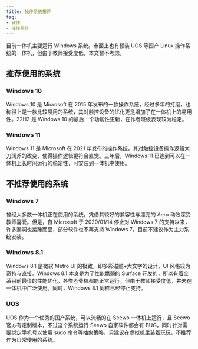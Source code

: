 ```yaml
---
title: 操作系统推荐
tag:
- 软件
- 操作系统
---
```


目前一体机主要运行 Windows 系统。市面上也有预装 UOS 等国产 Linux 操作系统的一体机，但由于教师接受度低，本文暂不考虑。

## 推荐使用的系统

### Windows 10

Windows 10 是 Microsoft 在 2015 年发布的一款操作系统，经过多年的打磨，也称得上是一款比较易用的系统，其对触控设备的优化更是增加了在一体机上的易用性。22H2 是 Windows 10 的最后一个功能性更新，在作者班级表现较为稳定。

### Windows 11

Windows 11 是 Microsoft 在 2021 年发布的操作系统。其对触控设备操作逻辑大刀阔斧的改变，使得操作逻辑更符合直觉。三年后，Windows 11 已达到可以在一体机上长时间运行的稳定性，可安装到一体机中使用。

## 不推荐使用的系统

### Windows 7

曾经大多数一体机正在使用的系统，凭借其较好的兼容性与漂亮的 Aero 动效深受教师喜爱。但是，自 Microsoft 于 2020/01/14 停止对 Windows 7 的支持以来，许多漏洞也接踵而至，部分软件也不再支持 Windows 7，目前不建议作为主力系统安装。

### Windows 8.1

Windows 8.1 是微软 Metro UI 的极致，即多彩磁贴+大文字的设计，UI 风格较为奇特与直接。Windows 8.1 本身是为了性能羸弱的 Surface 开发的，所以有着全系目前最佳的性能优化，各类老爷机都能正常运行。但由于教师接受度低，并未在一体机中广泛使用。同时，Windows 8.1 同样已经停止支持。

### UOS

UOS 作为一个优秀的国产系统，可以流畅的在 Seewo 一体机上运行，且 Seewo 官方有定制版本，不过这个系统运行 Seewo 自家软件都会有 BUG，同时针对需要绑定手机号以使用 sudo 命令等抽象策略，只建议在虚拟机里装着玩玩，不推荐作为日常使用的系统。


